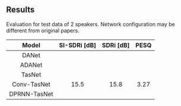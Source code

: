 ## Results
Evaluation for test data of 2 speakers.
Network configuration may be different from original papers.

| Model | SI-SDRi [dB] | SDRi [dB] | PESQ |
| :---: | :---: | :---: | :---: |
| DANet |  |  |  |
| ADANet |  |  |  |
| TasNet |  |  |  |
| Conv-TasNet | 15.5 | 15.8 | 3.27 |
| DPRNN-TasNet |  |  |  |
